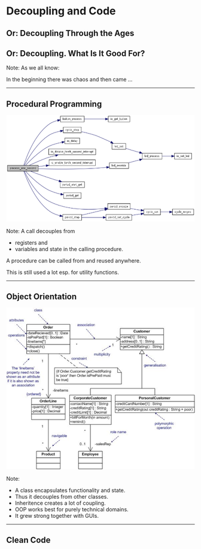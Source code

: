 # Decoupling and Code
<h2 class="fragment">Or: Decoupling Through the Ages</h2>
<h2 class="fragment">Or: Decoupling. What Is It Good For?</h2>

Note:
As we all know:

In the beginning there was chaos and then came ...

---

## Procedural Programming
![Logo](assets/call-graph.png)

Note:
A call decouples from
- registers and
- variables and state in the calling procedure.

A procedure can be called from and reused anywhere.

This is still used a lot esp. for utility functions.

---

## Object Orientation
![Logo](assets/class-diagram.jpg)

Note:
- A class encapsulates functionality and state.
- Thus it decouples from other classes.
- Inheritence creates a lot of coupling.
- OOP works best for purely technical domains.
- It grew strong together with GUIs.

---

## Clean Code

